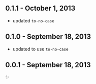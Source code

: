 0.1.1 - October 1, 2013
-----------------------
* updated `to-no-case`

0.1.0 - September 18, 2013
--------------------------
* updated to use `to-no-case`

0.0.1 - September 18, 2013
--------------------------
:sparkles: